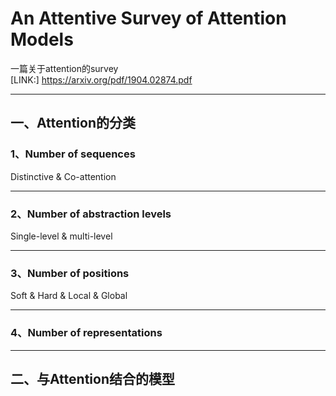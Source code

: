 # An Attentive Survey of Attention Models  
一篇关于attention的survey  
[LINK:] https://arxiv.org/pdf/1904.02874.pdf  

----  

## 一、Attention的分类  

### 1、Number of sequences  
Distinctive & Co-attention    

----  

### 2、Number of abstraction levels  
Single-level & multi-level  

---- 

### 3、Number of positions
Soft & Hard & Local & Global  

---- 


### 4、Number of representations  

 

----

## 二、与Attention结合的模型  

